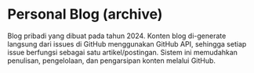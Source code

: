 # Personal Blog (archive)

Blog pribadi yang dibuat pada tahun 2024. Konten blog di-generate langsung dari issues di GitHub menggunakan GitHub API, sehingga setiap issue berfungsi sebagai satu artikel/postingan. Sistem ini memudahkan penulisan, pengelolaan, dan pengarsipan konten melalui GitHub.
